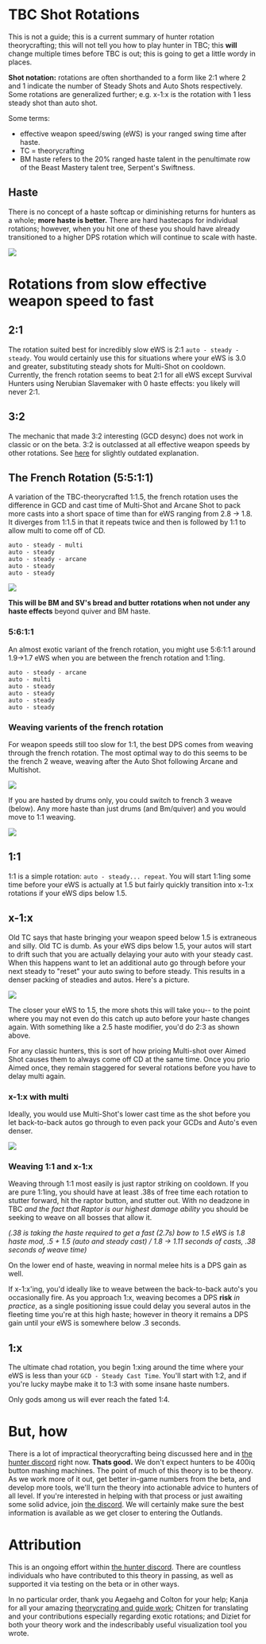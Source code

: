 # TBC Shot Rotations

This is not a guide; this is a current summary of hunter rotation theorycrafting; this will not tell you how to play hunter in TBC; this **will** change multiple times before TBC is out; this is going to get a little wordy in places.

**Shot notation:** rotations are often shorthanded to a form like 2:1 where 2 and 1 indicate the number of Steady Shots and Auto Shots respectively.  Some rotations are generalized further; e.g. x-1:x is the rotation with 1 less steady shot than auto shot.

Some terms:
 - effective weapon speed/swing (eWS) is your ranged swing time after haste.
 - TC = theorycrafting
 - BM haste refers to the 20% ranged haste talent in the penultimate row of the Beast Mastery talent tree, Serpent's Swiftness.

## Haste

There is no concept of a haste softcap or diminishing returns for hunters as a whole; **more haste is better.**  There are hard hastecaps for individual rotations; however, when you hit one of these you should have already transitioned to a higher DPS rotation which will continue to scale with haste.  

![](./rotations.png)

# Rotations from slow effective weapon speed to fast

## 2:1

The rotation suited best for incredibly slow eWS is 2:1 `auto - steady - steady`.  You would certainly use this for situations where your eWS is 3.0 and greater, substituting steady shots for Multi-Shot on cooldown.  Currently, the french rotation seems to beat 2:1 for all eWS except Survival Hunters using Nerubian Slavemaker with 0 haste effects: you likely will never 2:1.

## 3:2

The mechanic that made 3:2 interesting (GCD desync) does not work in classic or on the beta.  3:2 is outclassed at all effective weapon speeds by other rotations. See [here](https://boukx.github.io/threetwo/) for slightly outdated explanation.

## The French Rotation (5:5:1:1)

A variation of the TBC-theorycrafted 1:1.5, the french rotation uses the difference in GCD and cast time of Multi-Shot and Arcane Shot to pack more casts into a short space of time than for eWS ranging from 2.8 -> 1.8.  It diverges from 1:1.5 in that it repeats twice and then is followed by 1:1 to allow multi to come off of CD.

```
auto - steady - multi
auto - steady
auto - steady - arcane
auto - steady
auto - steady
```

![](./french.png)

**This will be BM and SV's bread and butter rotations when not under any haste effects** beyond quiver and BM haste.

### 5:6:1:1 

An almost exotic variant of the french rotation, you might use 5:6:1:1 around 1.9->1.7 eWS when you are between the french rotation and 1:1ing.

```
auto - steady - arcane
auto - multi
auto - steady
auto - steady
auto - steady
auto - steady
```

### Weaving varients of the french rotation

For weapon speeds still too slow for 1:1, the best DPS comes from weaving through the french rotation.  The most optimal way to do this seems to be the french 2 weave, weaving after the Auto Shot following Arcane and Multishot.

![](./french2w.png)

If you are hasted by drums only, you could switch to french 3 weave (below).  Any more haste than just drums (and Bm/quiver) and you would move to 1:1 weaving.

![](./french3w.png)

## 1:1

1:1 is a simple rotation: `auto - steady... repeat`.  You will start 1:1ing some time before your eWS is actually at 1.5 but fairly quickly transition into x-1:x rotations if your eWS dips below 1.5.

## x-1:x

Old TC says that haste bringing your weapon speed below 1.5 is extraneous and silly.  Old TC is dumb.  As your eWS dips below 1.5, your autos will start to drift such that you are actually delaying your auto with your steady cast.  When this happens want to let an additional auto go through before your next steady to "reset" your auto swing to before steady.  This results in a denser packing of steadies and autos.  Here's a picture.

![](/delay.png)

The closer your eWS to 1.5, the more shots this will take you-- to the point where you may not even do this catch up auto before your haste changes again.  With something like a 2.5 haste modifier, you'd do 2:3 as shown above.

For any classic hunters, this is sort of how prioing Multi-shot over Aimed Shot causes them to always come off CD at the same time.  Once you prio Aimed once, they remain staggered for several rotations before you have to delay multi again.

### x-1:x with multi

Ideally, you would use Multi-Shot's lower cast time as the shot before you let back-to-back autos go through to even pack your GCDs and Auto's even denser.

![](/delaywithmulti.png)


### Weaving 1:1 and x-1:x

Weaving through 1:1 most easily is just raptor striking on cooldown.  If you are pure 1:1ing, you should have at least .38s of free time each rotation to stutter forward, hit the raptor button, and stutter out.  With no deadzone in TBC _and the fact that Raptor is our highest damage ability_ you should be seeking to weave on all bosses that allow it.

_(.38 is taking the haste required to get a fast (2.7s) bow to 1.5 eWS is 1.8 haste mod, .5 + 1.5 (auto and steady cast) / 1.8 -> 1.11 seconds of casts, .38 seconds of weave time)_

On the lower end of haste, weaving in normal melee hits is a DPS gain as well.

If x-1:x'ing, you'd ideally like to weave between the back-to-back auto's you occasionally fire.  As you approach 1:x, weaving becomes a DPS **risk** _in practice_, as a single positioning issue could delay you several autos in the fleeting time you're at this high haste; however in theory it remains a DPS gain until your eWS is somewhere below .3 seconds.

## 1:x

The ultimate chad rotation, you begin 1:xing around the time where your eWS is less than your `GCD - Steady Cast Time`.  You'll start with 1:2, and if you're lucky maybe make it to 1:3 with some insane haste numbers.

Only gods among us will ever reach the fated 1:4.

# But, how

There is a lot of impractical theorycrafting being discussed here and in [the hunter discord](https://discord.gg/8TVHxRr) right now.  **Thats good.**  We don't expect hunters to be 400iq button mashing machines.  The point of much of this theory is to be theory.  As we work more of it out, get better in-game numbers from the beta, and develop more tools, we'll turn the theory into actionable advice to hunters of all level.  If you're interested in helping with that process or just awaiting some solid advice, join [the discord](https://discord.gg/8TVHxRr).  We will certainly make sure the best information is available as we get closer to entering the Outlands.

# Attribution

This is an ongoing effort within [the hunter discord](https://discord.gg/8TVHxRr).  There are countless individuals who have contributed to this theory in passing, as well as supported it via testing on the beta or in other ways. 

In no particular order, thank you Aegaehg and Colton for your help; Kanja for all your amazing [theorycrating and guide work](https://chasseur-bc.jimdofree.com/); Chitzen for translating and your contributions especially regarding exotic rotations; and Diziet for both your theory work and the indescribably useful visualization tool you wrote.